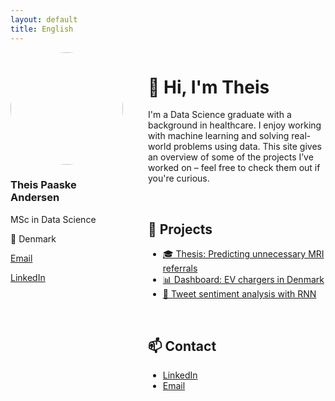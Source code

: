 ```yaml
---
layout: default
title: English
---
```


<div style="display: flex; gap: 40px;">

  <!-- Sidebar -->
  <div style="flex: 1; max-width: 250px;">
    <img src="/Enlight314.JPG" style="border-radius: 50%; width: 180px; height: 180px; object-fit: cover;">
    <h3>Theis Paaske Andersen</h3>
    <p>MSc in Data Science</p>
    <p>📍 Denmark</p>
    <p><a href="mailto:theis@email.dk">Email</a></p>
    <p><a href="https://www.linkedin.com/in/theisandersen">LinkedIn</a></p>
  </div>

  <!-- Main content -->
  <div style="flex: 3;">
    <h1>👋 Hi, I'm Theis</h1>
    <p>
      I'm a Data Science graduate with a background in healthcare.  
      I enjoy working with machine learning and solving real-world problems using data.  
      This site gives an overview of some of the projects I’ve worked on – feel free to check them out if you're curious.
    </p>
    </br>
    <h2>🧠 Projects</h2>
    <ul>
      <li><a href="#">🎓 Thesis: Predicting unnecessary MRI referrals</a></li>
      <li><a href="#">📊 Dashboard: EV chargers in Denmark</a></li>
      <li><a href="#">🤖 Tweet sentiment analysis with RNN</a></li>
    </ul>
    </br>
    <h2>📫 Contact</h2>
    <ul>
      <li><a href="https://www.linkedin.com/in/theisandersen">LinkedIn</a></li>
      <li><a href="mailto:theis@email.dk">Email</a></li>
    </ul>
  </div>
</div>
